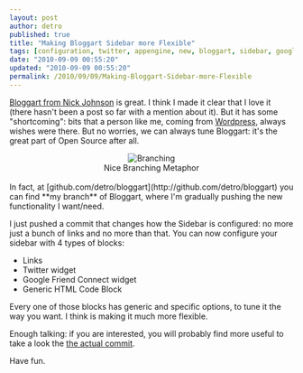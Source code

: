 ```yaml
---
layout: post
author: detro
published: true
title: "Making Bloggart Sidebar more Flexible"
tags: [configuration, twitter, appengine, new, bloggart, sidebar, google friends connect, block]
date: "2010-09-09 00:55:20"
updated: "2010-09-09 00:55:20"
permalink: /2010/09/09/Making-Bloggart-Sidebar-more-Flexible
---
```


[Bloggart from Nick Johnson](http://github.com/Arachnid/bloggart) is great. I think I made it clear that I love it (there hasn't been a post so far with a mention about it). But it has some "shortcoming": bits that a person like me, coming from [Wordpress](http://www.wordpress.org), always wishes were there. But no worries, we can always tune Bloggart: it's the great part of Open Source after all.

<div style="text-align: center; ">
<img src="http://farm4.static.flickr.com/3464/3263818786_961f7b7ae4.jpg" alt="Branching" align="center" />
<br />
Nice Branching Metaphor
</div>
<br />
In fact, at [github.com/detro/bloggart](http://github.com/detro/bloggart) you can find **my branch** of Bloggart, where I'm gradually pushing the new functionality I want/need.

I just pushed a commit that changes how the Sidebar is configured: no more just a bunch of links and no more than that. You can now configure your sidebar with 4 types of blocks:

* Links
* Twitter widget
* Google Friend Connect widget
* Generic HTML Code Block

Every one of those blocks has generic and specific options, to tune it the way you want. I think is making it much more flexible.

Enough talking: if you are interested, you will probably find more useful to take a look the [the actual commit](http://github.com/detro/bloggart/commit/5e59541483d7732f31aa505f849e3965b64b156d).

Have fun.
